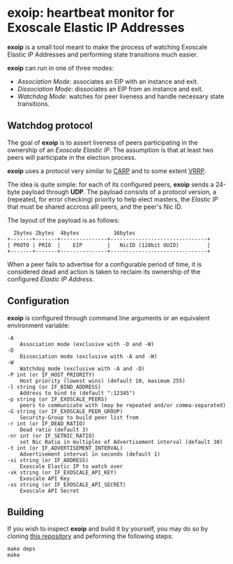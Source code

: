exoip: heartbeat monitor for Exoscale Elastic IP Addresses
==========================================================

**exoip** is a small tool meant to make the process of watching
Exoscale Elastic IP Addresses and performing state transitions much
easier.

**exoip** can run in one of three modes:

- *Association Mode*: associates an EIP with an instance and exit.
- *Dissociation Mode*: dissociates an EIP from an instance and exit.
- *Watchdog Mode*: watches for peer liveness and handle necessary state transitions.

## Watchdog protocol

The goal of **exoip** is to assert liveness of peers participating in
the ownership of an *Exoscale Elastic IP*. The assumption is that at
least two peers will participate in the election process.


**exoip** uses a protocol very similar to
[CARP](http://en.wikipedia.org/wiki/Common_Addresss_Redundancy_Protocol)
and to some extent
[VRRP](http://en.wikipedia.org/wiki/Virtual_Router_Redundancy_Protocol).

The idea is quite simple: for each of its configured peers, **exoip**
sends a 24-byte payload through **UDP**. The payload consists of a
protocol version, a (repeated, for error checking) priority to help
elect masters, the *Elastic IP* that must be shared accross alll
peers, and the peer's Nic ID.

The layout of the payload is as follows:

      2bytes 2bytes  4bytes           16bytes
    +-------+-------+---------------+-------------------------------+
	| PROTO | PRIO  |    EIP        |   NicID (128bit UUID)         |
	+-------+-------+---------------+-------------------------------+

	
When a peer fails to advertise for a configurable period of time, it
is considered dead and action is taken to reclaim its ownership of
the configured *Elastic IP Address*.

## Configuration

**exoip** is configured through command line arguments or an equivalent
environment variable:

    -A
	    Association mode (exclusive with -D and -W)
    -D
	    Dissociation mode (exclusive with -A and -W)
    -W
	    Watchdog mode (exclusive with -A and -D)
    -P int (or IF_HOST_PRIORITY)
    	Host priority (lowest wins) (default 10, maximum 255)
    -l string (or IF_BIND_ADDRESS)
    	Address to bind to (default ":12345")
    -p string (or IF_EXOSCALE_PEERS)
    	peers to communicate with (may be repeated and/or comma-separated)
	-G string (or IF_EXOSCALE_PEER_GROUP)
	    Security-Group to build peer list from
    -r int (or IF_DEAD_RATIO)
    	Dead ratio (default 3)
	-nr int (or IF_SETNIC_RATIO)
		set Nic Ratio in multiples of Advertisement interval (default 30)
    -t int (or IF_ADVERTISEMENT_INTERVAL)
    	Advertisement interval in seconds (default 1)
    -xi string (or IF_ADDRESS)
	    Exoscale Elastic IP to watch over
    -xk string (or IF_EXOSCALE_API_KEY)
    	Exoscale API Key
    -xs string (or IF_EXOSCALE_API_SECRET)
    	Exoscale API Secret

## Building

If you wish to inspect **exoip** and build it by yourself, you may do so
by cloning [this repository](https://github.com/exoscale/exoip) and 
peforming the following steps:

    make deps
	make
	
	
